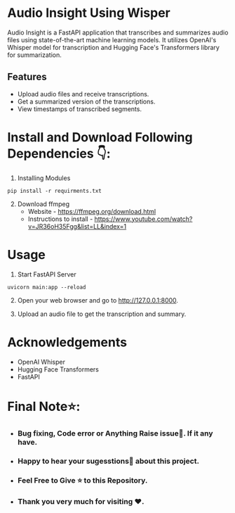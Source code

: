 # Audio Insight Using Wisper

Audio Insight is a FastAPI application that transcribes and summarizes audio files using state-of-the-art machine learning models. It utilizes OpenAI's Whisper model for transcription and Hugging Face's Transformers library for summarization.

## Features

- Upload audio files and receive transcriptions.
- Get a summarized version of the transcriptions.
- View timestamps of transcribed segments.

# Install and Download Following Dependencies 👇:
1. Installing Modules 
```
pip install -r requirments.txt
```
2. Download ffmpeg
   * Website - https://ffmpeg.org/download.html
   * Instructions to install - https://www.youtube.com/watch?v=JR36oH35Fgg&list=LL&index=1
     
# Usage 
1. Start FastAPI Server
```
uvicorn main:app --reload
```
2. Open your web browser and go to http://127.0.0.1:8000.

3. Upload an audio file to get the transcription and summary.

# Acknowledgements
* OpenAI Whisper
* Hugging Face Transformers
* FastAPI

 # Final Note⭐:
* <h3> Bug fixing, Code error or Anything Raise issue🤚. If it any have.</h3>
* <h3> Happy to hear your sugesstions🤝 about this project.</h3>
* <h3> Feel Free to Give ⭐ to this Repository.</h3>
* <h3> Thank you very much for visiting ❤️.</h3>
